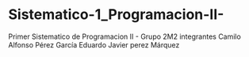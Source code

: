 # Sistematico-1_Programacion-II-
Primer Sistematico de Programacion II - Grupo 2M2
integrantes
Camilo Alfonso Pérez García
Eduardo Javier perez Márquez
